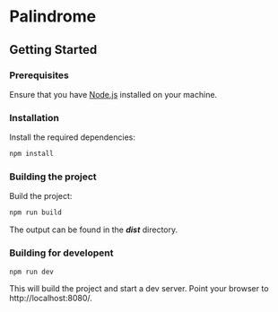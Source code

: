 # Palindrome
## Getting Started

### Prerequisites

Ensure that you have [Node.js](https://nodejs.org/) installed on your machine.

### Installation

Install the required dependencies:

```sh
npm install
```

### Building the project

Build the project:

```sh
npm run build
```

The output can be found in the ***dist*** directory.

### Building for developent

```sh
npm run dev
```

This will build the project and start a dev server.
Point your browser to http://localhost:8080/.
